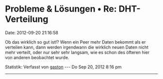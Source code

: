 Probleme & Lösungen • Re: DHT-Verteilung
========================================

Date: 2012-09-20 21:16:58

Ob das wirklich so gut ist!? Wenn ein Peer mehr Daten bekommt als er
verteilen kann, dann werden irgendwann die wirklich neuen Daten nicht
mehr verteilt, oder nur sehr sehr langsam, wie es schon des öfteren hier
von anderen beobachtet wurde.

Statistik: Verfasst von
[gaston](http://forum.yacy-websuche.de/memberlist.php?mode=viewprofile&u=918)
--- Do Sep 20, 2012 8:16 pm

------------------------------------------------------------------------
